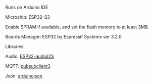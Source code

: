 Runs on Arduino IDE

Microchip: ESP32-S3

Enable SPRAM if available, and set the flash memory to at least 3MB.

Boards Manager: ESP32 by Espressif Systems ver 3.2.0

Libraries:

Audio: [ESP32-audioI2S](https://github.com/schreibfaul1/ESP32-audioI2S)

MQTT: [pubsubclient3](https://github.com/hmueller01/pubsubclient3)

Json: [arduinojson](https://github.com/bblanchon/ArduinoJson)